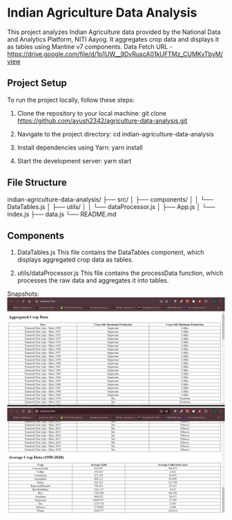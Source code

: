 # Indian Agriculture Data Analysis

This project analyzes Indian Agriculture data provided by the National Data and Analytics Platform, NITI Aayog. It aggregates crop data and displays it as tables using Mantine v7 components.
Data Fetch URL  - https://drive.google.com/file/d/1p1UW__9DvRuscA01kUFTMz_CUMKvTbyM/view

## Project Setup

To run the project locally, follow these steps:

1. Clone the repository to your local machine:
   git clone https://github.com/ayush2342/agriculture-data-analysis.git
   
2. Navigate to the project directory:
   cd indian-agriculture-data-analysis

3. Install dependencies using Yarn:
   yarn install

4. Start the development server:
   yarn start


## File Structure

indian-agriculture-data-analysis/
├── src/
│   ├── components/
│   │   └── DataTables.js
│   ├── utils/
│   │   └── dataProcessor.js
│   ├── App.js
│   └── index.js
├── data.js
└── README.md


## Components
1. DataTables.js
This file contains the DataTables component, which displays aggregated crop data as tables.

2. utils/dataProcessor.js
This file contains the processData function, which processes the raw data and aggregates it into tables.

Snapshots:
![alt text](image.png)
![alt text](image-1.png)